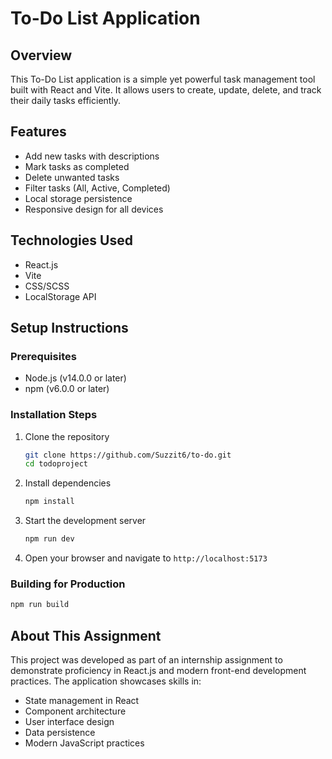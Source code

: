 # To-Do List Application

## Overview
This To-Do List application is a simple yet powerful task management tool built with React and Vite. It allows users to create, update, delete, and track their daily tasks efficiently.

## Features
- Add new tasks with descriptions
- Mark tasks as completed
- Delete unwanted tasks
- Filter tasks (All, Active, Completed)
- Local storage persistence
- Responsive design for all devices

## Technologies Used
- React.js
- Vite
- CSS/SCSS
- LocalStorage API

## Setup Instructions

### Prerequisites
- Node.js (v14.0.0 or later)
- npm (v6.0.0 or later)

### Installation Steps
1. Clone the repository
    ```bash
    git clone https://github.com/Suzzit6/to-do.git
    cd todoproject
    ```

2. Install dependencies
    ```bash
    npm install
    ```

3. Start the development server
    ```bash
    npm run dev
    ```

4. Open your browser and navigate to `http://localhost:5173`

### Building for Production
```bash
npm run build
```


## About This Assignment
This project was developed as part of an internship assignment to demonstrate proficiency in React.js and modern front-end development practices. The application showcases skills in:

- State management in React
- Component architecture
- User interface design
- Data persistence
- Modern JavaScript practices
